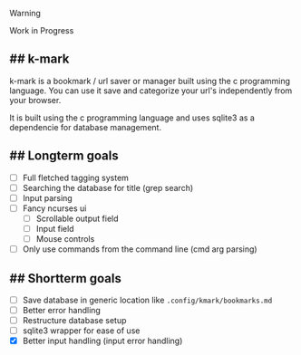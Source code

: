 > [!Warning]
> Work in Progress

## ## k-mark

k-mark is a bookmark / url saver or manager built using the c programming language.
You can use it save and categorize your url's independently from your browser.

It is built using the c programming language and uses sqlite3 as a dependencie for database management.

## ## Longterm goals

- [ ] Full fletched tagging system
- [ ] Searching the database for title (grep search)
- [ ] Input parsing
- [ ] Fancy ncurses ui
  - [ ] Scrollable output field
  - [ ] Input field
  - [ ] Mouse controls
- [ ] Only use commands from the command line (cmd arg parsing)

## ## Shortterm goals

- [ ] Save database in generic location like `.config/kmark/bookmarks.md`
- [ ] Better error handling
- [ ] Restructure database setup
- [ ] sqlite3 wrapper for ease of use
- [x] Better input handling (input error handling)
